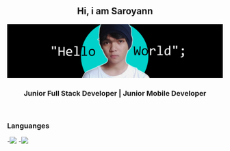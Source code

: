 <div align="center">
<h2>Hi, i am Saroyann</h2>
</div>


<img src="https://raw.githubusercontent.com/Saroyann/Saroyann/main/img/buat%20readme.jpg">
<div align="center">
  <h3>Junior Full Stack Developer | Junior Mobile Developer</h3>
</div>
<br>
<h3>Languanges</h3>
-<img src="https://img.shields.io/badge/html5-%23E34F26.svg?style=for-the-badge&logo=html5&logoColor=white">
-<img src="https://img.shields.io/badge/css3-%231572B6.svg?style=for-the-badge&logo=css3&logoColor=white"> 



